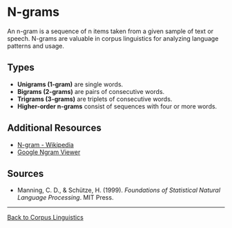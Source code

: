 # N-grams

An n-gram is a sequence of n items taken from a given sample of text or speech. N-grams are valuable in corpus linguistics for analyzing language patterns and usage.

## Types

- **Unigrams (1-gram)** are single words.
- **Bigrams (2-grams)** are pairs of consecutive words.
- **Trigrams (3-grams)** are triplets of consecutive words.
- **Higher-order n-grams** consist of sequences with four or more words.

## Additional Resources

- [N-gram - Wikipedia](https://en.wikipedia.org/wiki/N-gram)
- [Google Ngram Viewer](https://books.google.com/ngrams)

## Sources

- Manning, C. D., & Schütze, H. (1999). *Foundations of Statistical Natural Language Processing*. MIT Press.

---

[Back to Corpus Linguistics](README.md)

